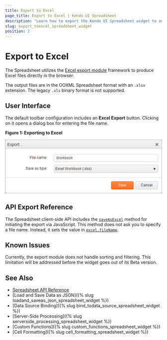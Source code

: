 ```yaml
---
title: Export to Excel
page_title: Export to Excel | Kendo UI Spreadsheet
description: "Learn how to export the Kendo UI Spreadsheet widget to an Excel file in the browser."
slug: export_toexcel_spreadsheet_widget
position: 2
---
```


# Export to Excel

The Spreadsheet utilizes the [Excel export module](/framework/excel/introduction) framework to produce Excel files directly in the browser.

The output files are in the OOXML Spreadsheet format with an `.xlsx` extension. The legacy `.xls` binary format is not supported.

## User Interface

The default toolbar configuration includes an **Excel Export** button. Clicking on it opens a dialog box for entering the file name.

**Figure 1: Exporting to Excel**

![Export to Excel](export-to-excel.png)

## API Export Reference

The Spreadsheet client-side API includes the [`saveAsExcel`](/api/javascript/ui/spreadsheet#methods-saveAsExcel) method for initiating the export via JavaScript. This method does not ask you to specify a file name. Instead, it sets the value in [`excel.fileName`](/api/javascript/ui/spreadsheet.html#configuration-excel.fileName).

## Known Issues

Currently, the export module does not handle sorting and filtering. This limitation will be addressed before the widget goes out of its Beta version.

## See Also

* [Spreadsheet API Reference](/api/javascript/ui/spreadsheet)
* [Load and Save Data as JSON]({% slug loadand_saveas_json_spreadsheet_widget %})
* [Data Source Binding]({% slug bind_todata_source_spreadsheet_widget %})
* [Server-Side Processing]({% slug serverside_processing_spreadsheet_widget %})
* [Custom Functions]({% slug custom_functions_spreadsheet_widget %})
* [Cell Formatting]({% slug cell_formatting_spreadsheet_widget %})
